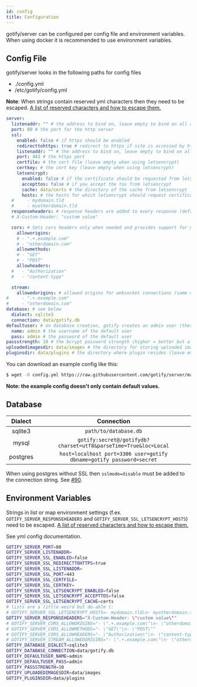 ```yaml
---
id: config
title: Configuration
---
```


gotify/server can be configured per config file and environment variables.
When using docker it is recommended to use environment variables.

## Config File

gotify/server looks in the following paths for config files

- ./config.yml
- /etc/gotify/config.yml

**Note**: When strings contain reserved yml characters then they need to be escaped.
[A list of reserved characters and how to escape them.](https://stackoverflow.com/a/22235064/4244993)

```yml
server:
  listenaddr: "" # the address to bind on, leave empty to bind on all addresses
  port: 80 # the port for the http server
  ssl:
    enabled: false # if https should be enabled
    redirecttohttps: true # redirect to https if site is accessed by http
    listenaddr: "" # the address to bind on, leave empty to bind on all addresses
    port: 443 # the https port
    certfile: # the cert file (leave empty when using letsencrypt)
    certkey: # the cert key (leave empty when using letsencrypt)
    letsencrypt:
      enabled: false # if the certificate should be requested from letsencrypt
      accepttos: false # if you accept the tos from letsencrypt
      cache: data/certs # the directory of the cache from letsencrypt
      hosts: # the hosts for which letsencrypt should request certificates
  #     - mydomain.tld
  #     - myotherdomain.tld
  responseheaders: # response headers are added to every response (default: none)
  # X-Custom-Header: "custom value"

  cors: # Sets cors headers only when needed and provides support for multiple allowed origins. Overrides Access-Control-* Headers in response headers.
    alloworigins:
    # - ".+.example.com"
    # - "otherdomain.com"
    allowmethods:
    # - "GET"
    # - "POST"
    allowheaders:
  #   - "Authorization"
  #   - "content-type"

  stream:
    allowedorigins: # allowed origins for websocket connections (same origin is always allowed, default only same origin)
#     - ".+.example.com"
#     - "otherdomain.com"
database: # see below
  dialect: sqlite3
  connection: data/gotify.db
defaultuser: # on database creation, gotify creates an admin user (these values will only be used for the first start, if you want to edit the user after the first start use the WebUI)
  name: admin # the username of the default user
  pass: admin # the password of the default user
passstrength: 10 # the bcrypt password strength (higher = better but also slower)
uploadedimagesdir: data/images # the directory for storing uploaded images
pluginsdir: data/plugins # the directory where plugin resides (leave empty to disable plugins)
```

You can download an example config like this:

```bash
$ wget -O config.yml https://raw.githubusercontent.com/gotify/server/master/config.example.yml
```

**Note: the example config doesn't only contain default values.**

## Database

| Dialect  |                              Connection                              |
| :------: | :------------------------------------------------------------------: |
| sqlite3  |                        `path/to/database.db`                         |
|  mysql   |   `gotify:secret@/gotifydb?charset=utf8&parseTime=True&loc=Local`    |
| postgres | `host=localhost port=3306 user=gotify dbname=gotify password=secret` |

When using postgres without SSL then `sslmode=disable` must be added to the connection string.
See [#90](https://github.com/gotify/server/issues/90).

## Environment Variables

Strings in list or map environment settings (f.ex. `GOTIFY_SERVER_RESPONSEHEADERS` and `GOTIFY_SERVER_SSL_LETSENCRYPT_HOSTS`) need to be escaped.
[A list of reserved characters and how to escape them.](https://stackoverflow.com/a/22235064/4244993)

See yml config documentation.

```bash
GOTIFY_SERVER_PORT=80
GOTIFY_SERVER_LISTENADDR=
GOTIFY_SERVER_SSL_ENABLED=false
GOTIFY_SERVER_SSL_REDIRECTTOHTTPS=true
GOTIFY_SERVER_SSL_LISTENADDR=
GOTIFY_SERVER_SSL_PORT=443
GOTIFY_SERVER_SSL_CERTFILE=
GOTIFY_SERVER_SSL_CERTKEY=
GOTIFY_SERVER_SSL_LETSENCRYPT_ENABLED=false
GOTIFY_SERVER_SSL_LETSENCRYPT_ACCEPTTOS=false
GOTIFY_SERVER_SSL_LETSENCRYPT_CACHE=certs
# lists are a little weird but do-able (:
# GOTIFY_SERVER_SSL_LETSENCRYPT_HOSTS=- mydomain.tld\n- myotherdomain.tld
GOTIFY_SERVER_RESPONSEHEADERS="X-Custom-Header: \"custom value\""
# GOTIFY_SERVER_CORS_ALLOWORIGINS="- \".+.example.com\"\n- \"otherdomain.com\""
# GOTIFY_SERVER_CORS_ALLOWMETHODS="- \"GET\"\n- \"POST\""
# GOTIFY_SERVER_CORS_ALLOWHEADERS="- \"Authorization\"\n- \"content-type\""
# GOTIFY_SERVER_STREAM_ALLOWEDORIGINS="- \".+.example.com\"\n- \"otherdomain.com\""
GOTIFY_DATABASE_DIALECT=sqlite3
GOTIFY_DATABASE_CONNECTION=data/gotify.db
GOTIFY_DEFAULTUSER_NAME=admin
GOTIFY_DEFAULTUSER_PASS=admin
GOTIFY_PASSSTRENGTH=10
GOTIFY_UPLOADEDIMAGESDIR=data/images
GOTIFY_PLUGINSDIR=data/plugins
```
